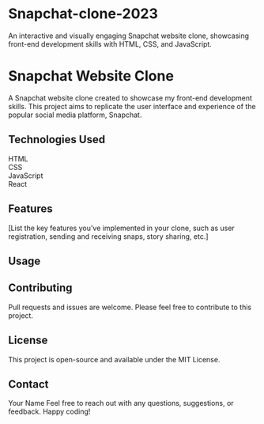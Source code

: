 # Snapchat-clone-2023

An interactive and visually engaging Snapchat website clone, showcasing front-end development skills with HTML, CSS, and JavaScript.

<h1>Snapchat Website Clone</h1>

A Snapchat website clone created to showcase my front-end development skills. This project aims to replicate the user interface and experience of the popular social media platform, Snapchat.

<h2>Technologies Used</h2>
HTML <br>
CSS <br>
JavaScript <br>
React <br>
<h2>Features</h2>
[List the key features you've implemented in your clone, such as user registration, sending and receiving snaps, story sharing, etc.]
<h2>Usage</h2>

<!-- Clone the repository: git clone https://github.com/your-username/snapchat-clone.git

Open index.html in your web browser or deploy it on a web server.
[Include any specific instructions or setup required for your project.]
Screenshots
Screenshot 1
Screenshot 2 -->

<!-- <h2>Demo</h2>
[Link to a live demo Netlify] -->

<h2>Contributing</h2>
Pull requests and issues are welcome. Please feel free to contribute to this project.

<h2>License</h2>
This project is open-source and available under the MIT License.

<h2>Contact</h2>
Your Name
Feel free to reach out with any questions, suggestions, or feedback. Happy coding!
